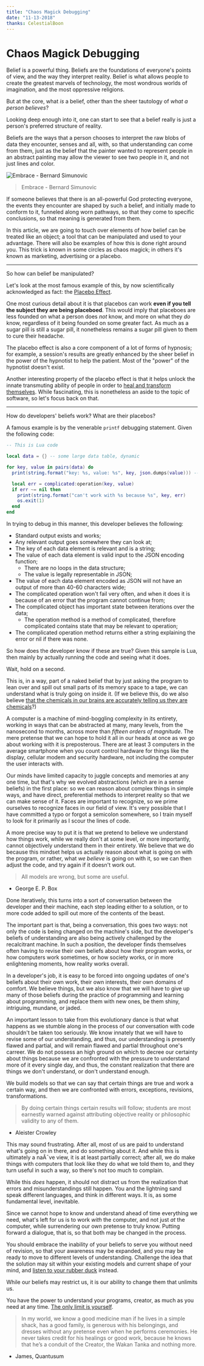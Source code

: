 ```yaml
---
title: "Chaos Magick Debugging"
date: "11-13-2018"
thanks: CelestialBoon
---
```


# Chaos Magick Debugging

Belief is a powerful thing. Beliefs are the foundations of everyone's points of view, and the way they interpret reality. Belief is what allows people to create the greatest marvels of technology, the most wondrous worlds of imagination, and the most oppressive religions. 

But at the core, what *is* a belief, other than the sheer tautology of *what a person believes*? 

Looking deep enough into it, one can start to see that a belief really is just a person's preferred structure of reality.

Beliefs are the ways that a person chooses to interpret the raw blobs of data they encounter, senses and all, with, so that understanding can come from them, just as the belief that the painter wanted to represent people in an abstract painting may allow the viewer to see two people in it, and not just lines and color.

![Embrace - Bernard Simunovic](https://assets.saatchiart.com/saatchi/428746/art/3939422/3009296-DTLMHMPN-7.jpg)

> Embrace - Bernard Simunovic

If someone believes that there is an all-powerful God protecting everyone, the events they encounter are shaped by such a belief, and initially made to conform to it, funneled along worn pathways, so that they come to specific conclusions, so that meaning is generated from them.

In this article, we are going to touch over elements of how belief can be treated like an object; a tool that can be manipulated and used to your advantage. There will also be examples of how this is done right around you. This trick is known in some circles as chaos magick; in others it's known as marketing, advertising or a placebo.

---

So how can belief be manipulated? 

Let's look at the most famous example of this, by now scientifically acknowledged as fact: the [Placebo Effect](https://en.m.wikipedia.org/wiki/Placebo).

One most curious detail about it is that placebos can work **even if you tell the subject they are being placeboed**. This would imply that placeboes are less founded on what a person does *not* know, and more on what they *do* know, regardless of it being founded on some greater fact. As much as a sugar pill is still a sugar pill, it nonetheless remains a sugar pill given to them to cure their headache.

The placebo effect is also a core component of a lot of forms of hypnosis; for example, a session's results are greatly enhanced by the sheer belief in the power of the hypnotist to help the patient. Most of the "power" of the hypnotist doesn't exist. 

Another interesting property of the placebo effect is that it helps unlock the innate transmuting ability of people in order to [heal and transform themselves](https://www.pbs.org/newshour/science/the-placebo-effects-role-in-healing-explained). While fascinating, this is nonetheless an aside to the topic of software, so let's focus back on that.

---

How do developers' beliefs work? What are their placebos? 

A famous example is by the venerable `printf` debugging statement. Given the following code:

```lua
-- This is Lua code

local data = {} -- some large data table, dynamic

for key, value in pairs(data) do
  print(string.format("key: %s, value: %s", key, json.dumps(value))) -- XXX(Xe) ???

  local err = complicated:operation(key, value)
  if err ~= nil then
    print(string.format("can't work with %s because %s", key, err)
    os.exit(1)
  end
end
```

In trying to debug in this manner, this developer believes the following:

* Standard output exists and works;
* Any relevant output goes somewhere they can look at;
* The key of each data element is relevant and is a string;
* The value of each data element is valid input to the JSON encoding function;
    * There are no loops in the data structure;
    * The value is legally representable in JSON;
* The value of each data element encoded as JSON will not have an output of more than 40-60 characters wide;
* The complicated operation won't fail very often, and when it does it is because of an error that the program cannot continue from;
* The complicated object has important state between iterations over the data;
    * The operation method is a method of complicated, therefore complicated contains state that may be relevant to operation;
* The complicated operation method returns either a string explaining the error or nil if there was none.

So how does the developer know if these are true? Given this sample is Lua, then mainly by actually running the code and seeing what it does.

Wait, hold on a second.

This is, in a way, part of a naked belief that by just asking the program to lean over and spill out small parts of its memory space to a tape, we can understand what is truly going on inside it. (If we believe this, do we also believe [that the chemicals in our brains are accurately telling us they are chemicals](https://www.youtube.com/watch?v=0S3aH-BNf6I)?)

A computer is a machine of mind-boggling complexity in its entirety, working in ways that can be abstracted at many, many levels, from the nanosecond to months, across more than *fifteen orders of magnitude*. The mere pretense that we can hope to hold it all in our heads at once as we go about working with it is preposterous. There are at least 3 computers in the average smartphone when you count control hardware for things like the display, cellular modem and security hardware, not including the computer the user interacts with. 

Our minds have limited capacity to juggle concepts and memories at any one time, but that's why we evolved abstractions (which are in a sense beliefs) in the first place: so we can reason about complex things in simple ways, and have direct, preferential methods to interpret reality so that we can make sense of it. Faces are important to recognize, so we prime ourselves to recognize faces in our field of view. It's very possible that I have committed a typo or forgot a semicolon somewhere, so I train myself to look for it primarily as I scour the lines of code.

A more precise way to put it is that we pretend to believe we understand how things work, while we really don't at some level, or more importantly, cannot objectively understand them in their entirety. We believe that we do because this mindset helps us actually reason about what is going on with the program, or rather, what *we believe* is going on with it, so we can then adjust the code, and try again if it doesn't work out. 

> All models are wrong, but some are useful. 

- George E. P. Box

Done iteratively, this turns into a sort of conversation between the developer and their machine, each step leading either to a solution, or to more code added to spill out more of the contents of the beast. 

The important part is that, being a conversation, this goes two ways: not only the code is being changed on the machine's side, but the developer's beliefs of understanding are also being actively challenged by the recalcitrant machine. In such a position, the developer finds themselves often having to revise their own beliefs about how their program works, or how computers work sometimes, or how society works, or in more enlightening moments, how reality works overall.

In a developer's job, it is easy to be forced into ongoing updates of one's beliefs about their own work, their own interests, their own domains of comfort. We believe things, but we also know that we will have to give up many of those beliefs during the practice of programming and learning about programming, and replace them with new ones, be them shiny, intriguing, mundane, or jaded.

An important lesson to take from this evolutionary dance is that what happens as we stumble along in the process of our conversation with code shouldn't be taken too seriously. We know innately that we will have to revise some of our understanding, and thus, our understanding is presently flawed and partial, and will remain flawed and partial throughout one's carreer. We do not possess an high ground on which to decree our certainty about things because we are confronted with the pressure to understand more of it every single day, and thus, the constant realization that there are things we don't understand, or don't understand enough. 

We build models so that we can say that certain things are true and work a certain way, and then we are confronted with errors, exceptions, revisions, transformations.

> By doing certain things certain results will follow; students are most earnestly warned against attributing objective reality or philosophic validity to any of them.
 
- Aleister Crowley

This may sound frustrating. After all, most of us are paid to understand what's going on in there, and do something about it. And while this is ultimately a naÃ¯ve view, it is at least partially correct; after all, we do make things with computers that look like they do what we told them to, and they turn useful in such a way, so there's not too much to complain. 

While this *does* happen, it should not distract us from the realization that errors and misunderstandings still happen. You and the lightning sand speak different languages, and think in different ways. It is, as some fundamental level, inevitable.

Since we cannot hope to know and understand ahead of time everything we need, what's left for us is to work *with* the computer, and not just *at* the computer, while surrendering our own pretense to truly know. Putting forward a dialogue, that is, so that both may be changed in the process.

You should embrace the inability of your beliefs to serve you without need of revision, so that your awareness may be expanded, and you may be ready to move to different levels of understanding. Challenge the idea that the solution may sit within your existing models and current shape of your mind, and [listen to your rubber duck](https://write.as/excerpts/listen-to-your-rubber-duck) instead. 

While our beliefs may restrict us, it is our ability to change them that unlimits us.

You have the power to understand your programs, creator, as much as you need at any time. [The only limit is yourself](https://write.as/excerpts/zombocom).

> In my world, we know a good medicine man if he lives in a simple shack, has a good family, is generous with his belongings, and dresses without any pretense even when he performs ceremonies. He never takes credit for his healings or good work, because he knows that he’s a conduit of the Creator, the Wakan Tanka and nothing more.

- James, Quantusum